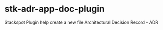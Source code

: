 # stk-adr-app-doc-plugin
Stackspot Plugin help create a new file Architectural Decision Record - ADR
